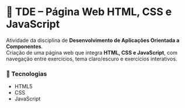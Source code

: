 # 📌 TDE – Página Web HTML, CSS e JavaScript

Atividade da disciplina de **Desenvolvimento de Aplicações Orientada a Componentes**.  
Criação de uma página web que integra **HTML, CSS e JavaScript**, com navegação entre exercícios, tema claro/escuro e exercícios interativos.

### 🔧 Tecnologias
- HTML5  
- CSS
- JavaScript

